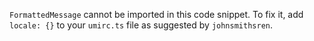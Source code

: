 `FormattedMessage` cannot be imported in this code snippet. To fix it, add `locale: {}` to your `umirc.ts` file as suggested by `johnsmithsren`.
